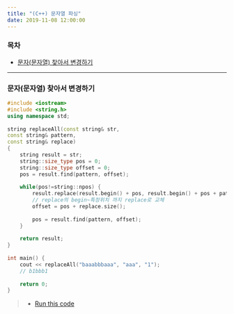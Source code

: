 ```yaml
---
title: "(C++) 문자열 파싱"
date: 2019-11-08 12:00:00
---
```


### 목차

* [문자(문자열) 찾아서 변경하기](#문자(문자열)-찾아서-변경하기)

---

### 문자(문자열) 찾아서 변경하기

```cpp
#include <iostream>
#include <string.h>
using namespace std;
 
string replaceAll(const string& str, 
const string& pattern, 
const string& replace) 
{
	string result = str;
    string::size_type pos = 0;
    string::size_type offset = 0;
	pos = result.find(pattern, offset);
 
	while(pos!=string::npos) {
		result.replace(result.begin() + pos, result.begin() + pos + pattern.size(), replace);
        // replace의 begin~특정위치 까지 replace로 교체
        offset = pos + replace.size();
 
        pos = result.find(pattern, offset);
	}
 
    return result;
}
 
int main() {
	cout << replaceAll("baaabbbaaa", "aaa", "1");
	// b1bbb1
 
	return 0;
}
```

> * [Run this code](https://ideone.com/iQ4fsN)